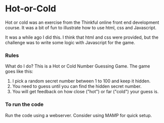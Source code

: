 # Hot-or-Cold 
Hot or cold was an exercise from the Thinkful online front end development course. It was a bit of fun to illustrate how to use html, css and Javascript.

It was a while ago I did this. I think that html and css were provided, but the challenge was to write some logic with Javascript for the game. 

### Rules
What do I do?
This is a Hot or Cold Number Guessing Game. The game goes like this: 
				
1. I pick a random secret number between 1 to 100 and keep it hidden.
2. You need to guess until you can find the hidden secret number.
3. You will get feedback on how close ("hot") or far ("cold") your guess is.

### To run the code
Run the code using a webserver. Consider using MAMP for quick setup. 
					